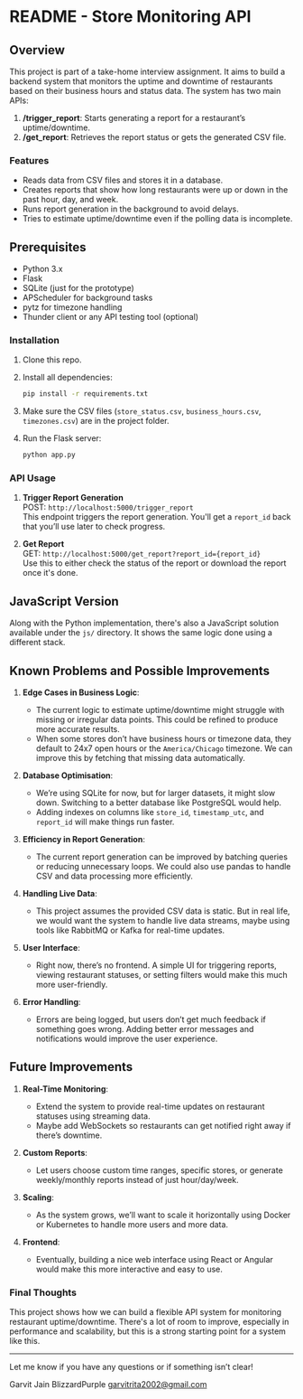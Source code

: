 # README - Store Monitoring API

## Overview

This project is part of a take-home interview assignment. It aims to build a backend system that monitors the uptime and downtime of restaurants based on their business hours and status data. The system has two main APIs:

1. **/trigger_report**: Starts generating a report for a restaurant’s uptime/downtime.
2. **/get_report**: Retrieves the report status or gets the generated CSV file.

### Features
- Reads data from CSV files and stores it in a database.
- Creates reports that show how long restaurants were up or down in the past hour, day, and week.
- Runs report generation in the background to avoid delays.
- Tries to estimate uptime/downtime even if the polling data is incomplete.

## Prerequisites

- Python 3.x
- Flask
- SQLite (just for the prototype)
- APScheduler for background tasks
- pytz for timezone handling
- Thunder client or any API testing tool (optional)

### Installation

1. Clone this repo.
2. Install all dependencies:

   ```bash
   pip install -r requirements.txt
   ```

3. Make sure the CSV files (`store_status.csv`, `business_hours.csv`, `timezones.csv`) are in the project folder.
4. Run the Flask server:

   ```bash
   python app.py
   ```

### API Usage

1. **Trigger Report Generation**  
   POST: `http://localhost:5000/trigger_report`  
   This endpoint triggers the report generation. You'll get a `report_id` back that you’ll use later to check progress.

2. **Get Report**  
   GET: `http://localhost:5000/get_report?report_id={report_id}`  
   Use this to either check the status of the report or download the report once it's done.

## JavaScript Version

Along with the Python implementation, there's also a JavaScript solution available under the `js/` directory. It shows the same logic done using a different stack.

## Known Problems and Possible Improvements

1. **Edge Cases in Business Logic**:
   - The current logic to estimate uptime/downtime might struggle with missing or irregular data points. This could be refined to produce more accurate results.
   - When some stores don’t have business hours or timezone data, they default to 24x7 open hours or the `America/Chicago` timezone. We can improve this by fetching that missing data automatically.

2. **Database Optimisation**:
   - We’re using SQLite for now, but for larger datasets, it might slow down. Switching to a better database like PostgreSQL would help.
   - Adding indexes on columns like `store_id`, `timestamp_utc`, and `report_id` will make things run faster.

3. **Efficiency in Report Generation**:
   - The current report generation can be improved by batching queries or reducing unnecessary loops. We could also use pandas to handle CSV and data processing more efficiently.

4. **Handling Live Data**:
   - This project assumes the provided CSV data is static. But in real life, we would want the system to handle live data streams, maybe using tools like RabbitMQ or Kafka for real-time updates.

5. **User Interface**:
   - Right now, there’s no frontend. A simple UI for triggering reports, viewing restaurant statuses, or setting filters would make this much more user-friendly.

6. **Error Handling**:
   - Errors are being logged, but users don’t get much feedback if something goes wrong. Adding better error messages and notifications would improve the user experience.

## Future Improvements

1. **Real-Time Monitoring**:
   - Extend the system to provide real-time updates on restaurant statuses using streaming data.
   - Maybe add WebSockets so restaurants can get notified right away if there’s downtime.

2. **Custom Reports**:
   - Let users choose custom time ranges, specific stores, or generate weekly/monthly reports instead of just hour/day/week.

3. **Scaling**:
   - As the system grows, we’ll want to scale it horizontally using Docker or Kubernetes to handle more users and more data.

4. **Frontend**:
   - Eventually, building a nice web interface using React or Angular would make this more interactive and easy to use.

### Final Thoughts

This project shows how we can build a flexible API system for monitoring restaurant uptime/downtime. There's a lot of room to improve, especially in performance and scalability, but this is a strong starting point for a system like this.

---

Let me know if you have any questions or if something isn’t clear!

Garvit Jain
BlizzardPurple
garvitrita2002@gmail.com
